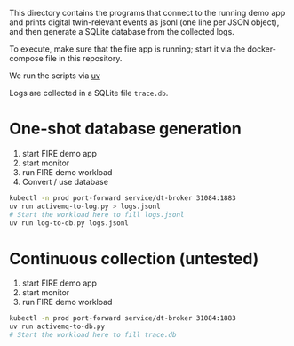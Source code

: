This directory contains the programs that connect to the running demo
app and prints digital twin-relevant events as jsonl (one line per
JSON object), and then generate a SQLite database from the collected logs.

To execute, make sure that the fire app is running; start it via the
docker-compose file in this repository.

We run the scripts via [uv](https://docs.astral.sh/uv/)

Logs are collected in a SQLite file `trace.db`.

# One-shot database generation

1. start FIRE demo app
2. start monitor
3. run FIRE demo workload
4. Convert / use database

```sh
kubectl -n prod port-forward service/dt-broker 31084:1883
uv run activemq-to-log.py > logs.jsonl
# Start the workload here to fill logs.jsonl
uv run log-to-db.py logs.jsonl
```

# Continuous collection (untested)

1. start FIRE demo app
2. start monitor
3. run FIRE demo workload

```sh
kubectl -n prod port-forward service/dt-broker 31084:1883
uv run activemq-to-db.py
# Start the workload here to fill trace.db
```
